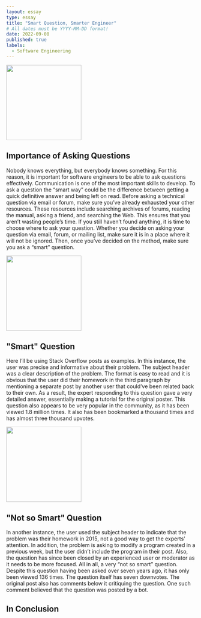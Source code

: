 ```yaml
---
layout: essay
type: essay
title: "Smart Question, Smarter Engineer"
# All dates must be YYYY-MM-DD format!
date: 2022-09-08
published: true
labels:
  - Software Engineering
---
```


<img width="200px" class="rounded float-start pe-4" src="../img/smart/stem.jpg">

## Importance of Asking Questions

Nobody knows everything, but everybody knows something. For this reason, it is important for software engineers to be able to ask questions effectively. Communication is one of the most important skills to develop. To ask a question the “smart way” could be the difference between getting a quick definitive answer and being left on read. Before asking a technical question via email or forum, make sure you’ve already exhausted your other resources. These resources include searching archives of forums, reading the manual, asking a friend, and searching the Web. This ensures that you aren’t wasting people’s time. If you still haven’t found anything, it is time to choose where to ask your question. Whether you decide on asking your question via email, forum, or mailing list, make sure it is in a place where it will not be ignored. Then, once you’ve decided on the method, make sure you ask a “smart” question.

<img width="200px" class="rounded float-start pe-4" src="../img/smart/danger.jfif">

## "Smart" Question

Here I’ll be using Stack Overflow posts as examples. In this instance, the user was precise and informative about their problem. The subject header was a clear description of the problem. The format is easy to read and it is obvious that the user did their homework in the third paragraph by mentioning a separate post by another user that could’ve been related back to their own. As a result, the expert responding to this question gave a very detailed answer, essentially making a tutorial for the original poster. This question also appears to be very popular in the community, as it has been viewed 1.8 million times. It also has been bookmarked a thousand times and has almost three thousand upvotes. 

<img width="200px" class="rounded float-start pe-4" src="../img/smart/danger.jfif">

## "Not so Smart" Question

In another instance, the user used the subject header to indicate that the problem was their homework in 2015, not a good way to get the experts’ attention. In addition, the problem is asking to modify a program created in a previous week, but the user didn’t include the program in their post. Also, the question has since been closed by an experienced user or moderator as it needs to be more focused. All in all, a very “not so smart” question. Despite this question having been asked over seven years ago, it has only been viewed 136 times. The question itself has seven downvotes. The original post also has comments below it critiquing the question. One such comment believed that the question was posted by a bot.

## In Conclusion

